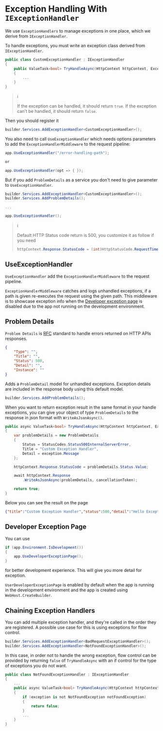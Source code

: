 # Exception Handling With `IExceptionHandler`

We use `ExceptionHandlers` to manage exceptions in one place, which we derive
from `IExceptionHandler`.

To handle exceptions, you must write an exception class derived from
`IExceptionHandler`.

```csharp
public class CustomExceptionHandler : IExceptionHandler
{
    public ValueTask<bool> TryHandleAsync(HttpContext httpContext, Exception exception, CancellationToken cancellationToken)
    {
        ...
    }
}
```

> :information_source:
>
> If the exception can be handled, it should return `true`. If the exception
> can't be handled, it should return `false`.

Then you should register it

```csharp
builder.Services.AddExceptionHandler<CustomExceptionHandler>();
```

You also need to call `UseExceptionHandler` which needs options parameters to
add the `ExceptionHandlerMiddleware` to the request pipeline:

```csharp
app.UseExceptionHandler("/error-handling-path");

or

app.UseExceptionHandler(opt => { });
```

But if you add `ProblemDetails` as a service you don't need to give parameter to
`UseExceptionHandler`.

```csharp
builder.Services.AddExceptionHandler<CustomExceptionHandler>();
builder.Services.AddProblemDetails();

...

app.UseExceptionHandler();
```

> :information_source:
>
> Default HTTP Status code return is 500, you customize it as follow if you need
>
> ```csharp
> httpContext.Response.StatusCode = (int)HttpStatusCode.RequestTimeout;
> ```

## UseExceptionHandler

`UseExceptionHandler` add the `ExceptionHandlerMiddleware` to the request
pipeline.

`ExceptionHandlerMiddleware` catches and logs unhandled exceptions, if a path
is given re-executes the request using the given path. This middleware is to
showcase exception info when the [Developer exception
page](#developer-exception-page) is disabled due to the app not running on the
development environment.

## Problem Details

`Problem Details` is [RFC](https://datatracker.ietf.org/doc/html/rfc7807)
standard to handle errors returned on HTTP APIs responses.

```json
{
    "Type": "",
    "Title": "",
    "Status": 500,
    "Detail": "",
    "Instance": ""
}
```

Adds a `ProblemDetail` model for unhandled exceptions. Exception details are
included in the response body using this default model.

```csharp
builder.Services.AddProblemDetails();
```

When you want to return exception result in the same format in your handle
exceptions, you can give your object of type `ProblemDetails` to the response in
json format with `WriteAsJsonAsync()`.

```csharp
public async ValueTask<bool> TryHandleAsync(HttpContext httpContext, Exception exception,CancellationToken cancellationToken)
{
    var problemDetails = new ProblemDetails
    {
        Status = StatusCodes.Status500InternalServerError,
        Title = "Custom Exception Handler",
        Detail = exception.Message
    };

    httpContext.Response.StatusCode = problemDetails.Status.Value;

    await httpContext.Response
        .WriteAsJsonAsync(problemDetails, cancellationToken);

    return true;
}
```

Below you can see the result on the page

```json
{"title":"Custom Exception Handler","status":500,"detail":"Hello Exception"}
```

## Developer Exception Page

You can use

```csharp
if (app.Environment.IsDevelopment())
{
    app.UseDeveloperExceptionPage();
}
```

for better development experience. This will give you more detail for exception.

`UserDeveloperExceptionPage` is enabled by default when the app is running in
the development environment and the app is created using
`WebHost.CreateBuilder`.

## Chaining Exception Handlers

You can add multiple exception handler, and they're called in the order they are
registered. A possible use case for this is using exceptions for flow control.

```csharp
builder.Services.AddExceptionHandler<BadRequestExceptionHandler>();
builder.Services.AddExceptionHandler<NotFoundExceptionHandler>();
```

In this case, in order not to handle the wrong exception, flow control can be
provided by returning `false` of `TryHandleAsync` with an if control for the
type of exceptions you do not want.

```csharp
public class NotFoundExceptionHandler : IExceptionHandler
{
    ...
    public async ValueTask<bool> TryHandleAsync(HttpContext httpContext, Exception exception, CancellationToken cancellationToken)
    {
        if (exception is not NotFoundException notFoundException)
        {
            return false;
        }
        ...
    }
}
```
